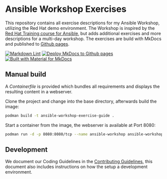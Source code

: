 # Ansible Workshop Exercises

This repository contains all exercise descriptions for my Ansible Workshop, utilizing the Red Hat demo environment. The Workshop is inspired by the [Red Hat Training course for Ansible](https://github.com/ansible/workshops), but adds additional exercises and more descriptions for a multi-day workshop.
The exercises are build with MkDocs and published to [Github pages](https://timgrt.github.io/Ansible-Workshop-Exercises).

[![Markdown Lint](https://github.com/TimGrt/Ansible-Best-Practices/actions/workflows/ci.yml/badge.svg)](https://github.com/TimGrt/Ansible-Best-Practices/actions/workflows/ci.yml) [![Deploy MkDocs to Github pages](https://github.com/TimGrt/Ansible-Workshop-Exercises/actions/workflows/cd.yml/badge.svg)](https://github.com/TimGrt/Ansible-Workshop-Exercises/actions/workflows/cd.yml) [![Built with Material for MkDocs](https://img.shields.io/badge/Material_for_MkDocs-526CFE?logo=MaterialForMkDocs&logoColor=white)](https://squidfunk.github.io/mkdocs-material/)

## Manual build

A *Containerfile* is provided which bundles all requirements and displays the resulting content in a webserver.

Clone the project and change into the base directory, afterwards build the image:

```bash
podman build -t ansible-workshop-exercise-guide .
```

Start a container from the image, the webserver is available at Port 8080:

```bash
podman run -d -p 8080:8080/tcp --name ansible-workshop ansible-workshop-exercise-guide
```

## Development

We document our Coding Guidelines in the [Contributing Guidelines](https://github.com/TimGrt/Ansible-Workshop-Exercises/blob/main/.github/CONTRIBUTING.md), this document also includes instructions on how the setup a development environment.
